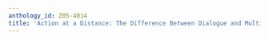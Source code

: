 ```yaml
---
anthology_id: Z05-4014
title: 'Action at a Distance: The Difference Between Dialogue and Multilogue'
---
```

